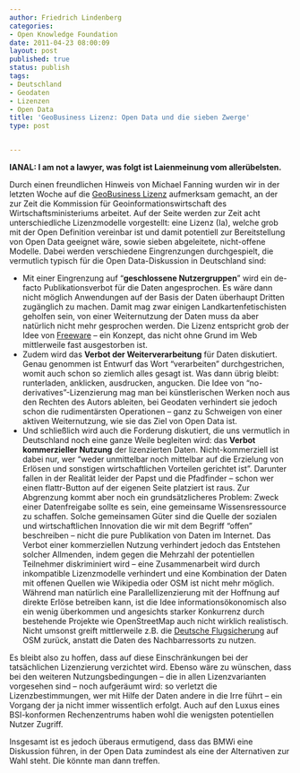 ```yaml
---
author: Friedrich Lindenberg
categories:
- Open Knowledge Foundation
date: 2011-04-23 08:00:09
layout: post
published: true
status: publish
tags:
- Deutschland
- Geodaten
- Lizenzen
- Open Data
title: 'GeoBusiness Lizenz: Open Data und die sieben Zwerge'
type: post


---
```


**IANAL: I am not a lawyer, was folgt ist Laienmeinung vom allerübelsten.**

Durch einen freundlichen Hinweis von Michael Fanning wurden wir in der letzten Woche auf die [GeoBusiness Lizenz](http://www.geolizenz.org/) aufmerksam gemacht, an der zur Zeit die Kommission für Geoinformationswirtschaft des Wirtschaftsministeriums arbeitet. Auf der Seite werden zur Zeit acht unterschiedliche Lizenzmodelle vorgestellt: eine Lizenz (Ia), welche grob mit der Open Definition vereinbar ist und damit potentiell zur Bereitstellung von Open Data geeignet wäre, sowie sieben abgeleitete, nicht-offene Modelle. Dabei werden verschiedene Eingrenzungen durchgespielt, die vermutlich typisch für die Open Data-Diskussion in Deutschland sind:

  * Mit einer Eingrenzung auf “**geschlossene Nutzergruppen**” wird ein de-facto Publikationsverbot für die Daten angesprochen. Es wäre dann nicht möglich Anwendungen auf der Basis der Daten überhaupt Dritten zugänglich zu machen. Damit mag zwar einigen Landkartenfetischisten geholfen sein, von einer Weiternutzung der Daten muss da aber natürlich nicht mehr gesprochen werden. Die Lizenz entspricht grob der Idee von [Freeware](http://de.wikipedia.org/wiki/Freeware) – ein Konzept, das nicht ohne Grund im Web mittlerweile fast ausgestorben ist.
  * Zudem wird das **Verbot der Weiterverarbeitung** für Daten diskutiert. Genau genommen ist Entwurf das Wort “verarbeiten” durchgestrichen, womit auch schon so ziemlich alles gesagt ist. Was dann übrig bleibt: runterladen, anklicken, ausdrucken, angucken. Die Idee von “no-derivatives”-Lizenzierung mag man bei künstlerischen Werken noch aus den Rechten des Autors ableiten, bei Geodaten verhindert sie jedoch schon die rudimentärsten Operationen – ganz zu Schweigen von einer aktiven Weiternutzung, wie sie das Ziel von Open Data ist.
  * Und schließlich wird auch die Forderung diskutiert, die uns vermutlich in Deutschland noch eine ganze Weile begleiten wird: das **Verbot kommerzieller Nutzung** der lizenzierten Daten. Nicht-kommerziell ist dabei nur, wer “weder unmittelbar noch mittelbar auf die Erzielung von Erlösen und sonstigen wirtschaftlichen Vorteilen gerichtet ist”. Darunter fallen in der Realität leider der Papst und die Pfadfinder – schon wer einen flattr-Button auf der eigenen Seite platziert ist raus. Zur Abgrenzung kommt aber noch ein grundsätzlicheres Problem: Zweck einer Datenfreigabe sollte es sein, eine gemeinsame Wissensressource zu schaffen. Solche gemeinsamen Güter sind die Quelle der sozialen und wirtschaftlichen Innovation die wir mit dem Begriff “offen” beschreiben – nicht die pure Publikation von Daten im Internet. Das Verbot einer kommerziellen Nutzung verhindert jedoch das Entstehen solcher Allmenden, indem gegen die Mehrzahl der potentiellen Teilnehmer diskriminiert wird – eine Zusammenarbeit wird durch inkompatible Lizenzmodelle verhindert und eine Kombination der Daten mit offenen Quellen wie Wikipedia oder OSM ist nicht mehr möglich. Während man natürlich eine Parallellizenzierung mit der Hoffnung auf direkte Erlöse betreiben kann, ist die Idee informationsökonomisch also ein wenig überkommen und angesichts starker Konkurrenz durch bestehende Projekte wie OpenStreetMap auch nicht wirklich realistisch. Nicht umsonst greift mittlerweile z.B. die [Deutsche Flugsicherung](http://www.dfs.de/dfs/internet_2008/module/fliegen_und_umwelt/deutsch/fliegen_und_umwelt/flugverlaeufe/index.html) auf OSM zurück, anstatt die Daten des Nachbarressorts zu nutzen.

Es bleibt also zu hoffen, dass auf diese Einschränkungen bei der tatsächlichen Lizenzierung verzichtet wird. Ebenso wäre zu wünschen, dass bei den weiteren Nutzungsbedingungen – die in allen Lizenzvarianten vorgesehen sind – noch aufgeräumt wird: so verletzt die Lizenzbestimmungen, wer mit Hilfe der Daten andere in die Irre führt – ein Vorgang der ja nicht immer wissentlich erfolgt. Auch auf den Luxus eines BSI-konformen Rechenzentrums haben wohl die wenigsten potentiellen Nutzer Zugriff.

Insgesamt ist es jedoch überaus ermutigend, dass das BMWi eine Diskussion führen, in der Open Data zumindest als eine der Alternativen zur Wahl steht. Die könnte man dann treffen.